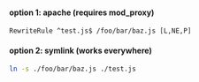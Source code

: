 #### option 1: apache (requires mod_proxy)

```
RewriteRule ^test.js$ /foo/bar/baz.js [L,NE,P]
```

#### option 2: symlink (works everywhere)

```sh
ln -s ./foo/bar/baz.js ./test.js
```